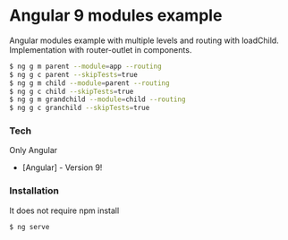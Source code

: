 # Angular 9 modules example

Angular modules example with multiple levels and routing with loadChild. Implementation with router-outlet in components. 

```sh
$ ng g m parent --module=app --routing
$ ng g c parent --skipTests=true
$ ng g m child --module=parent --routing
$ ng g c child --skipTests=true
$ ng g m grandchild --module=child --routing
$ ng g c granchild --skipTests=true
```
  
### Tech

Only Angular 

* [Angular] - Version 9!

### Installation

It does not require npm install

```sh
$ ng serve
```

